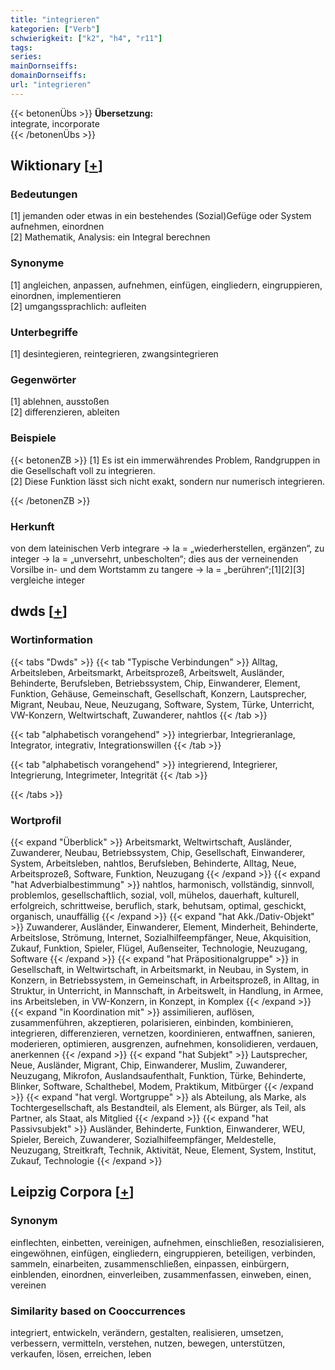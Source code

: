 ```yaml
---
title: "integrieren"
kategorien: ["Verb"]
schwierigkeit: ["k2", "h4", "r11"]
tags:
series:
mainDornseiffs:
domainDornseiffs:
url: "integrieren"
---
```


{{< betonenÜbs >}}
**Übersetzung:**  
integrate, incorporate  
{{< /betonenÜbs >}}

## Wiktionary [[+](https://de.wiktionary.org/wiki/integrieren)]

### Bedeutungen
[1] jemanden oder etwas in ein bestehendes (Sozial)Gefüge oder System aufnehmen, einordnen  
[2] Mathematik, Analysis: ein Integral berechnen  

### Synonyme
[1] angleichen, anpassen, aufnehmen, einfügen, eingliedern, eingruppieren, einordnen, implementieren  
[2] umgangssprachlich: aufleiten  

### Unterbegriffe
[1] desintegieren, reintegrieren, zwangsintegrieren  

### Gegenwörter
[1] ablehnen, ausstoßen  
[2] differenzieren, ableiten  

### Beispiele
{{< betonenZB >}}
[1] Es ist ein immerwährendes Problem, Randgruppen in die Gesellschaft voll zu integrieren.  
[2] Diese Funktion lässt sich nicht exakt, sondern nur numerisch integrieren.  

{{< /betonenZB >}}
### Herkunft
von dem lateinischen Verb integrare → la = „wiederherstellen, ergänzen“, zu integer → la = „unversehrt, unbescholten“; dies aus der verneinenden Vorsilbe in- und dem Wortstamm zu tangere → la = „berühren“;[1][2][3] vergleiche integer  



## dwds [[+](https://www.dwds.de/wb/integrieren)]

### Wortinformation
{{< tabs "Dwds" >}}
{{< tab "Typische Verbindungen" >}}
Alltag, Arbeitsleben, Arbeitsmarkt, Arbeitsprozeß, Arbeitswelt, Ausländer, Behinderte, Berufsleben, Betriebssystem, Chip, Einwanderer, Element, Funktion, Gehäuse, Gemeinschaft, Gesellschaft, Konzern, Lautsprecher, Migrant, Neubau, Neue, Neuzugang, Software, System, Türke, Unterricht, VW-Konzern, Weltwirtschaft, Zuwanderer, nahtlos
{{< /tab >}}

{{< tab "alphabetisch vorangehend" >}}
integrierbar, Integrieranlage, Integrator, integrativ, Integrationswillen
{{< /tab >}}

{{< tab "alphabetisch vorangehend" >}}
integrierend, Integrierer, Integrierung, Integrimeter, Integrität
{{< /tab >}}

{{< /tabs >}}

### Wortprofil
{{< expand "Überblick" >}} Arbeitsmarkt, Weltwirtschaft, Ausländer, Zuwanderer, Neubau, Betriebssystem, Chip, Gesellschaft, Einwanderer, System, Arbeitsleben, nahtlos, Berufsleben, Behinderte, Alltag, Neue, Arbeitsprozeß, Software, Funktion, Neuzugang {{< /expand >}}
{{< expand "hat Adverbialbestimmung" >}} nahtlos, harmonisch, vollständig, sinnvoll, problemlos, gesellschaftlich, sozial, voll, mühelos, dauerhaft, kulturell, erfolgreich, schrittweise, beruflich, stark, behutsam, optimal, geschickt, organisch, unauffällig {{< /expand >}}
{{< expand "hat Akk./Dativ-Objekt" >}} Zuwanderer, Ausländer, Einwanderer, Element, Minderheit, Behinderte, Arbeitslose, Strömung, Internet, Sozialhilfeempfänger, Neue, Akquisition, Zukauf, Funktion, Spieler, Flügel, Außenseiter, Technologie, Neuzugang, Software {{< /expand >}}
{{< expand "hat Präpositionalgruppe" >}} in Gesellschaft, in Weltwirtschaft, in Arbeitsmarkt, in Neubau, in System, in Konzern, in Betriebssystem, in Gemeinschaft, in Arbeitsprozeß, in Alltag, in Struktur, in Unterricht, in Mannschaft, in Arbeitswelt, in Handlung, in Armee, ins Arbeitsleben, in VW-Konzern, in Konzept, in Komplex {{< /expand >}}
{{< expand "in Koordination mit" >}} assimilieren, auflösen, zusammenführen, akzeptieren, polarisieren, einbinden, kombinieren, integrieren, differenzieren, vernetzen, koordinieren, entwaffnen, sanieren, moderieren, optimieren, ausgrenzen, aufnehmen, konsolidieren, verdauen, anerkennen {{< /expand >}}
{{< expand "hat Subjekt" >}} Lautsprecher, Neue, Ausländer, Migrant, Chip, Einwanderer, Muslim, Zuwanderer, Neuzugang, Mikrofon, Auslandsaufenthalt, Funktion, Türke, Behinderte, Blinker, Software, Schalthebel, Modem, Praktikum, Mitbürger {{< /expand >}}
{{< expand "hat vergl. Wortgruppe" >}} als Abteilung, als Marke, als Tochtergesellschaft, als Bestandteil, als Element, als Bürger, als Teil, als Partner, als Staat, als Mitglied {{< /expand >}}
{{< expand "hat Passivsubjekt" >}} Ausländer, Behinderte, Funktion, Einwanderer, WEU, Spieler, Bereich, Zuwanderer, Sozialhilfeempfänger, Meldestelle, Neuzugang, Streitkraft, Technik, Aktivität, Neue, Element, System, Institut, Zukauf, Technologie {{< /expand >}}

## Leipzig Corpora [[+](https://corpora.uni-leipzig.de/en/res?word=integrieren&corpusId=deu_newscrawl-public_2018)]


### Synonym
einflechten, einbetten, vereinigen, aufnehmen, einschließen, resozialisieren, eingewöhnen, einfügen, eingliedern, eingruppieren, beteiligen, verbinden, sammeln, einarbeiten, zusammenschließen, einpassen, einbürgern, einblenden, einordnen, einverleiben, zusammenfassen, einweben, einen, vereinen


### Similarity based on Cooccurrences
integriert, entwickeln, verändern, gestalten, realisieren, umsetzen, verbessern, vermitteln, verstehen, nutzen, bewegen, unterstützen, verkaufen, lösen, erreichen, leben

